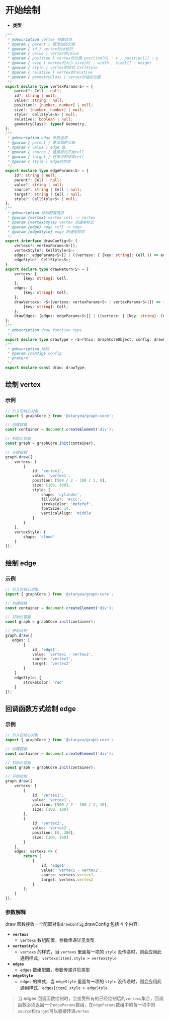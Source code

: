 # 开始绘制

-   **类型**

```typescript
/**
 * @description vertex 参数选项
 * @param { parent } 要添加的父级
 * @param { id } vertex的id标识
 * @param { value } vertex的value
 * @param { position } vertex的位置 position[0] : x , position[1] : y
 * @param { size } vertex的大小 size[0] : width , size[1] : height
 * @param { style } vertex的样式 CellStyle
 * @param { relative } vertex的relative
 * @param { geometryClass } vertex的锚点位置
 */
export declare type vertexParams<S> = {
    parent?: Cell | null;
    id?: string | null;
    value?: string | null;
    position?: [number, number] | null;
    size?: [number, number] | null;
    style?: CellStyle<S> | null;
    relative?: boolean | null;
    geometryClass?: typeof Geometry;
};
/**
 * @description edge 参数选项
 * @param { parent } 要添加的父级
 * @param { value } edge 值
 * @param { source } 连接点的开始cell
 * @param { target } 连接点的结束cell
 * @param { style } edge的样式
 */
export declare type edgeParams<S> = {
    id?: string | null;
    parent?: Cell | null;
    value?: string | null;
    source?: string | Cell | null;
    target?: string | Cell | null;
    style?: CellStyle<S> | null;
};
/**
 * @description 绘制配置选项
 * @param {vertex} vertex cell -> vertex
 * @param {vertexStyle} vertex 的通用样式
 * @param {edge} edge cell -> edge
 * @param {edgeStyle} edge 的通用样式
 */
export interface drawConfig<S> {
    vertexs?: vertexParams<S>[];
    vertexStyle?: CellStyle<S>;
    edges?: edgeParams<S>[] | ((vertesx: { [key: string]: Cell }) => edgeParams<S>[]);
    edgeStyle?: CellStyle<S>;
}
export declare type drawReturn<S> = {
    vertexs: {
        [key: string]: Cell;
    };
    edges: {
        [key: string]: Cell;
    };
    drawVertexs: <S>(vertexs: vertexParams<S> | vertexParams<S>[]) => {
        [key: string]: Cell;
    };
    drawEdges: (edges: edgeParams<S>[] | ((vertesx: { [key: string]: Cell }) => edgeParams<S>[])) => void;
};
/**
 * @description draw function type
 */
export declare type drawType = <S>(this: GraphCoreObject, config: drawConfig<S>) => drawReturn<S>;
/**
 * @description 绘制
 * @param {config} config
 * @return
 */
export declare const draw: drawType;
```

## 绘制 vertex

### 示例

```typescript
// 引入包核心对象
import { graphCore } from '@staryea/graph-core';

// 创建容器
const container = document.createElement('div');

// 初始化容器
const graph = graphCore.init(container);

// 开始绘制
graph.draw({
    vertexs: [
        {
            id: 'vertex1',
            value: 'vertex1',
            position: [500 / 2 - 100 / 2, 0],
            size: [100, 100],
            style: {
                shape: 'cylinder',
                fillColor: '#ccc',
                strokeColor: '#efefef',
                fontSize: 14,
                verticalAlign: 'middle'
            }
        }
    ],
    vertexStyle: {
        shape: 'cloud'
    }
});
```

## 绘制 edge

### 示例

```typescript
// 引入包核心对象
import { graphCore } from '@staryea/graph-core';

// 创建容器
const container = document.createElement('div');

// 初始化容器
const graph = graphCore.init(container);

// 开始绘制
graph.draw({
   edges: [
        {
            id: 'edge1',
            value: 'vertex1 - vertex2',
            source: 'vertex1',
            target: 'vertex2'
        }
    ]
    edgeStyle: {
        strokeColor: 'red'
    }
});
```

## 回调函数方式绘制 edge

### 示例

```typescript
// 引入包核心对象
import { graphCore } from '@staryea/graph-core';

// 创建容器
const container = document.createElement('div');

// 初始化容器
const graph = graphCore.init(container);

// 开始绘制
graph.draw({
    vertexs: [
        {
            id: 'vertex1',
            value: 'vertex1',
            position: [500 / 2 - 100 / 2, 10],
            size: [100, 100]
        },
        {
            id: 'vertex2',
            value: 'vertex2',
            position: [0, 200],
            size: [100, 100]
        }
    ],
    edges: vertexs => {
        return [
            {
                id: 'edge1',
                value: 'vertex1 - vertex2',
                source: vertexs.vertex1,
                target: vertexs.vertex2
            }
        ];
    }
});
```

### 参数解释

draw 函数接收一个配置对象`drawConfig`,drawConfig 包括 4 个内容:

-   **`vertexs`**
    -   `vertexs` 数组配置，参数传递详见类型
-   **`vertexStyle`**
    -   `vertexs` 的样式，当 `vertexs` 里面每一项的 `style` 没传递时，则会应用此通用样式，`vertexs[item].style > vertexStyle`
-   **`edges`**
    -   `edges` 数组配置，参数传递详见类型
-   **`edgeStyle`**
    -   `edges` 的样式，当 `edgeStyle` 里面每一项的 `style` 没传递时，则会应用此通用样式，`edges[item].style > edgeStyle`

> 当 edges 回调函数绘制时，会接受所有的已经绘制后的`vertexs`集合，回调函数必须返回一个`edgeParams`数组，在`edgeParams`数组中的每一项中的`source`和`target`可以直接传递`vertex `

